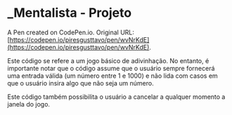 # _Mentalista - Projeto

A Pen created on CodePen.io. Original URL: [https://codepen.io/piresgusttavo/pen/wvNrKdE](https://codepen.io/piresgusttavo/pen/wvNrKdE).

Este código se refere a um jogo básico de adivinhação. No entanto, é importante notar que o código assume que o usuário sempre fornecerá uma entrada válida (um número entre 1 e 1000) e não lida com casos em que o usuário insira algo que não seja um número.

Este código também possibilita o usuário a cancelar a qualquer momento a janela do jogo.